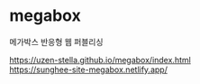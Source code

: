 # megabox
메가박스 반응형 웹 퍼블리싱

https://uzen-stella.github.io/megabox/index.html  
https://sunghee-site-megabox.netlify.app/
